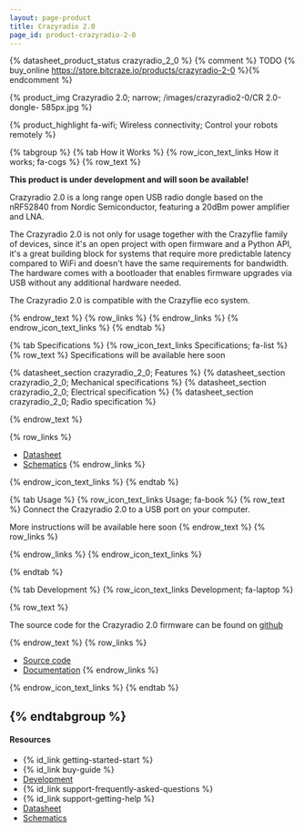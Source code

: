 ```yaml
---
layout: page-product
title: Crazyradio 2.0
page_id: product-crazyradio-2-0
---
```


{% datasheet_product_status crazyradio_2_0 %}
{% comment %} TODO {% buy_online https://store.bitcraze.io/products/crazyradio-2-0 %}{% endcomment %}

{% product_img Crazyradio 2.0; narrow; /images/crazyradio2-0/CR 2.0-dongle- 585px.jpg %}

{% product_highlight fa-wifi; Wireless connectivity; Control your robots remotely %}

{% tabgroup %}
{% tab How it Works %}
{% row_icon_text_links How it works; fa-cogs %}
{% row_text %}

**This product is under development and will soon be available!**

Crazyradio 2.0 is a long range open USB radio dongle based on the nRF52840 from Nordic Semiconductor, featuring a
20dBm power amplifier and LNA.

The Crazyradio 2.0 is not only for usage together with the Crazyflie family of devices, since
it's an open project with open firmware and a Python API, it's a great
building block for systems that require more predictable latency compared to WiFi and doesn't have the same
requirements for bandwidth. The hardware comes with a
bootloader that enables firmware upgrades via USB without any additional hardware needed.

The Crazyradio 2.0 is compatible with the Crazyflie eco system.

{% endrow_text %}
{% row_links %}
{% endrow_links %}
{% endrow_icon_text_links %}
{% endtab %}


{% tab Specifications %}
{% row_icon_text_links Specifications; fa-list %}
{% row_text %}
Specifications will be available here soon

{% datasheet_section crazyradio_2_0; Features %}
{% datasheet_section crazyradio_2_0; Mechanical specifications %}
{% datasheet_section crazyradio_2_0; Electrical specification %}
{% datasheet_section crazyradio_2_0; Radio specification %}

{% endrow_text %}

{% row_links %}
- [Datasheet](/documentation/hardware/crazyradio_2_0/crazyradio_2_0-datasheet.pdf)
- [Schematics](/documentation/hardware/crazyradio_2_0/crazyradio2-reve-schematic.pdf)
{% endrow_links %}

{% endrow_icon_text_links %}
{% endtab %}


{% tab Usage %}
{% row_icon_text_links Usage; fa-book %}
{% row_text %}
Connect the Crazyradio 2.0 to a USB port on your computer.

More instructions will be available here soon
{% endrow_text %}
{% row_links %}

{% endrow_links %}
{% endrow_icon_text_links %}

{% endtab %}


{% tab Development %}
{% row_icon_text_links Development;  fa-laptop %}

{% row_text %}

The source code for the Crazyradio 2.0 firmware can be found on [github](https://github.com/bitcraze/crazyradio2-firmware)

{% endrow_text %}
{% row_links %}
- [Source code](https://github.com/bitcraze/crazyradio2-firmware)
- [Documentation](/documentation/repository/crazyradio2-firmware/main/)
{% endrow_links %}

{% endrow_icon_text_links %}
{% endtab %}

{% endtabgroup %}
---

#### Resources

- {% id_link getting-started-start %}
- {% id_link buy-guide %}
- [Development](/documentation/repository/crazyradio2-firmware/main/)
- {% id_link support-frequently-asked-questions %}
- {% id_link support-getting-help %}
- [Datasheet](/documentation/hardware/crazyradio_2_0/crazyradio_2_0-datasheet.pdf)
- [Schematics](/documentation/hardware/crazyradio_2_0/crazyradio2-reve-schematic.pdf)
